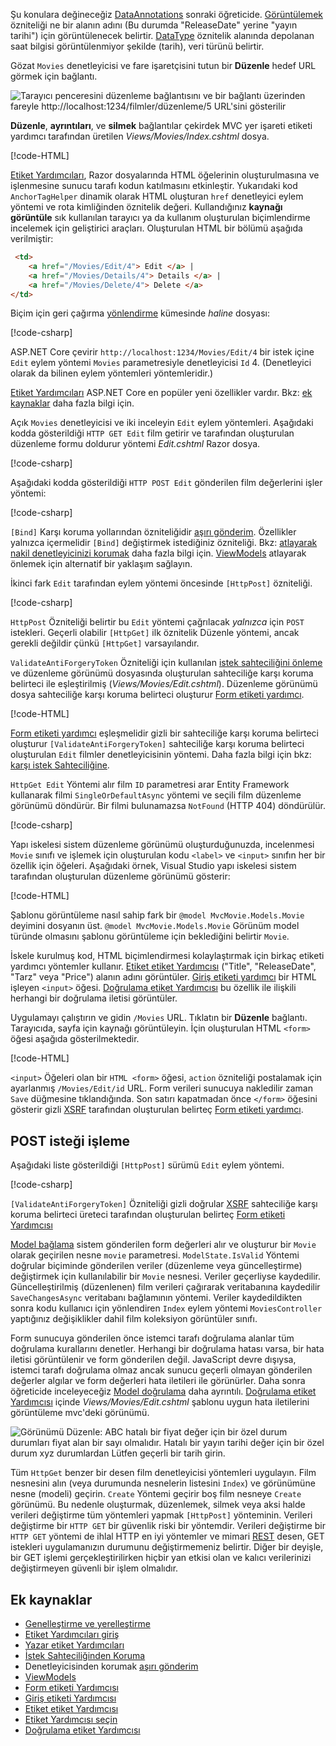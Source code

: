 
Şu konulara değineceğiz [DataAnnotations](https://docs.microsoft.com/aspnet/mvc/overview/older-versions/mvc-music-store/mvc-music-store-part-6) sonraki öğreticide. [Görüntülemek](https://docs.microsoft.com/aspnet/core/api/microsoft.aspnetcore.mvc.modelbinding.metadata.displaymetadata) özniteliği ne bir alanın adını (Bu durumda "ReleaseDate" yerine "yayın tarihi") için görüntülenecek belirtir. [DataType](https://docs.microsoft.com/aspnet/core/api/microsoft.aspnetcore.mvc.dataannotations.internal.datatypeattributeadapter) öznitelik alanında depolanan saat bilgisi görüntülenmiyor şekilde (tarih), veri türünü belirtir.

Gözat `Movies` denetleyicisi ve fare işaretçisini tutun bir **Düzenle** hedef URL görmek için bağlantı.

![Tarayıcı penceresini düzenleme bağlantısını ve bir bağlantı üzerinden fareyle http://localhost:1234/filmler/düzenleme/5 URL'sini gösterilir](../../tutorials/first-mvc-app/controller-methods-views/_static/edit7.png)

**Düzenle**, **ayrıntıları**, ve **silmek** bağlantılar çekirdek MVC yer işareti etiketi yardımcı tarafından üretilen *Views/Movies/Index.cshtml* dosya.

[!code-HTML[](../../tutorials/first-mvc-app/start-mvc/sample/MvcMovie/Views/Movies/IndexOriginal.cshtml?highlight=1-3&range=46-50)]

[Etiket Yardımcıları](xref:mvc/views/tag-helpers/intro), Razor dosyalarında HTML öğelerinin oluşturulmasına ve işlenmesine sunucu tarafı kodun katılmasını etkinleştir. Yukarıdaki kod `AnchorTagHelper` dinamik olarak HTML oluşturan `href` denetleyici eylem yöntemi ve rota kimliğinden öznitelik değeri. Kullandığınız **kaynağı görüntüle** sık kullanılan tarayıcı ya da kullanım oluşturulan biçimlendirme incelemek için geliştirici araçları. Oluşturulan HTML bir bölümü aşağıda verilmiştir:

```html
 <td>
    <a href="/Movies/Edit/4"> Edit </a> |
    <a href="/Movies/Details/4"> Details </a> |
    <a href="/Movies/Delete/4"> Delete </a>
</td>
```

Biçim için geri çağırma [yönlendirme](xref:mvc/controllers/routing) kümesinde *haline* dosyası:

[!code-csharp[](../../tutorials/first-mvc-app/start-mvc/sample/MvcMovie/Startup.cs?name=snippet_1&highlight=5)]

ASP.NET Core çevirir `http://localhost:1234/Movies/Edit/4` bir istek içine `Edit` eylem yöntemi `Movies` parametresiyle denetleyicisi `Id` 4. (Denetleyici olarak da bilinen eylem yöntemleri yöntemleridir.)

[Etiket Yardımcıları](xref:mvc/views/tag-helpers/intro) ASP.NET Core en popüler yeni özellikler vardır. Bkz: [ek kaynaklar](#additional-resources) daha fazla bilgi için.

Açık `Movies` denetleyicisi ve iki inceleyin `Edit` eylem yöntemleri. Aşağıdaki kodda gösterildiği `HTTP GET Edit` film getirir ve tarafından oluşturulan düzenleme formu doldurur yöntemi *Edit.cshtml* Razor dosya.

[!code-csharp[](../../tutorials/first-mvc-app/start-mvc/sample/MvcMovie/Controllers/MC1.cs?name=snippet_edit1)]

Aşağıdaki kodda gösterildiği `HTTP POST Edit` gönderilen film değerlerini işler yöntemi:

[!code-csharp[](../../tutorials/first-mvc-app/start-mvc/sample/MvcMovie/Controllers/MC1.cs?name=snippet_edit2)]

`[Bind]` Karşı koruma yollarından özniteliğidir [aşırı gönderim](https://docs.microsoft.com/aspnet/mvc/overview/getting-started/getting-started-with-ef-using-mvc/implementing-basic-crud-functionality-with-the-entity-framework-in-asp-net-mvc-application#overpost). Özellikler yalnızca içermelidir `[Bind]` değiştirmek istediğiniz özniteliği. Bkz: [atlayarak nakil denetleyicinizi korumak](https://docs.microsoft.com/aspnet/mvc/overview/getting-started/getting-started-with-ef-using-mvc/implementing-basic-crud-functionality-with-the-entity-framework-in-asp-net-mvc-application) daha fazla bilgi için. [ViewModels](http://rachelappel.com/use-viewmodels-to-manage-data-amp-organize-code-in-asp-net-mvc-applications/) atlayarak önlemek için alternatif bir yaklaşım sağlayın.

İkinci fark `Edit` tarafından eylem yöntemi öncesinde `[HttpPost]` özniteliği.

[!code-csharp[](../../tutorials/first-mvc-app/start-mvc/sample/MvcMovie/Controllers/MC1.cs?name=snippet_edit2&highlight=4)]

`HttpPost` Özniteliği belirtir bu `Edit` yöntemi çağrılacak *yalnızca* için `POST` istekleri. Geçerli olabilir `[HttpGet]` ilk öznitelik Düzenle yöntemi, ancak gerekli değildir çünkü `[HttpGet]` varsayılandır.

`ValidateAntiForgeryToken` Özniteliği için kullanılan [istek sahteciliğini önleme](xref:security/anti-request-forgery) ve düzenleme görünümü dosyasında oluşturulan sahteciliğe karşı koruma belirteci ile eşleştirilmiş (*Views/Movies/Edit.cshtml*). Düzenleme görünümü dosya sahteciliğe karşı koruma belirteci oluşturur [Form etiketi yardımcı](xref:mvc/views/working-with-forms).

[!code-HTML[](../../tutorials/first-mvc-app/start-mvc/sample/MvcMovie/Views/Movies/Edit.cshtml?range=9)]

[Form etiketi yardımcı](xref:mvc/views/working-with-forms) eşleşmelidir gizli bir sahteciliğe karşı koruma belirteci oluşturur `[ValidateAntiForgeryToken]` sahteciliğe karşı koruma belirteci oluşturulan `Edit` filmler denetleyicisinin yöntemi. Daha fazla bilgi için bkz: [karşı istek Sahteciliğine](xref:security/anti-request-forgery).

`HttpGet Edit` Yöntemi alır film `ID` parametresi arar Entity Framework kullanarak filmi `SingleOrDefaultAsync` yöntemi ve seçili film düzenleme görünümü döndürür. Bir filmi bulunamazsa `NotFound` (HTTP 404) döndürülür.

[!code-csharp[](../../tutorials/first-mvc-app/start-mvc/sample/MvcMovie/Controllers/MC1.cs?name=snippet_edit1)]

Yapı iskelesi sistem düzenleme görünümü oluşturduğunuzda, incelenmesi `Movie` sınıfı ve işlemek için oluşturulan kodu `<label>` ve `<input>` sınıfın her bir özellik için öğeleri. Aşağıdaki örnek, Visual Studio yapı iskelesi sistem tarafından oluşturulan düzenleme görünümü gösterir:

[!code-HTML[](../../tutorials/first-mvc-app/start-mvc/sample/MvcMovie/Views/Movies/EditCopy.cshtml?highlight=1)]

Şablonu görüntüleme nasıl sahip fark bir `@model MvcMovie.Models.Movie` deyimini dosyanın üst. `@model MvcMovie.Models.Movie` Görünüm model türünde olmasını şablonu görüntüleme için beklediğini belirtir `Movie`.

İskele kurulmuş kod, HTML biçimlendirmesi kolaylaştırmak için birkaç etiketi yardımcı yöntemler kullanır. [Etiket etiket Yardımcısı](xref:mvc/views/working-with-forms) ("Title", "ReleaseDate", "Tarz" veya "Price") alanın adını görüntüler. [Giriş etiketi yardımcı](xref:mvc/views/working-with-forms) bir HTML işleyen `<input>` öğesi. [Doğrulama etiket Yardımcısı](xref:mvc/views/working-with-forms) bu özellik ile ilişkili herhangi bir doğrulama iletisi görüntüler.

Uygulamayı çalıştırın ve gidin `/Movies` URL. Tıklatın bir **Düzenle** bağlantı. Tarayıcıda, sayfa için kaynağı görüntüleyin. İçin oluşturulan HTML `<form>` öğesi aşağıda gösterilmektedir.

[!code-HTML[](../../tutorials/first-mvc-app/start-mvc/sample/MvcMovie/Views/Shared/edit_view_source.html?highlight=1,6,10,17,24,28)]

`<input>` Öğeleri olan bir `HTML <form>` öğesi, `action` özniteliği postalamak için ayarlanmış `/Movies/Edit/id` URL. Form verileri sunucuya nakledilir zaman `Save` düğmesine tıklandığında. Son satırı kapatmadan önce `</form>` öğesini gösterir gizli [XSRF](xref:security/anti-request-forgery) tarafından oluşturulan belirteç [Form etiketi yardımcı](xref:mvc/views/working-with-forms).

## <a name="processing-the-post-request"></a>POST isteği işleme

Aşağıdaki liste gösterildiği `[HttpPost]` sürümü `Edit` eylem yöntemi.

[!code-csharp[](../../tutorials/first-mvc-app/start-mvc/sample/MvcMovie/Controllers/MC1.cs?name=snippet_edit2)]

`[ValidateAntiForgeryToken]` Özniteliği gizli doğrular [XSRF](xref:security/anti-request-forgery) sahteciliğe karşı koruma belirteci üreteci tarafından oluşturulan belirteç [Form etiketi Yardımcısı](xref:mvc/views/working-with-forms)

[Model bağlama](xref:mvc/models/model-binding) sistem gönderilen form değerleri alır ve oluşturur bir `Movie` olarak geçirilen nesne `movie` parametresi. `ModelState.IsValid` Yöntemi doğrular biçiminde gönderilen veriler (düzenleme veya güncelleştirme) değiştirmek için kullanılabilir bir `Movie` nesnesi. Veriler geçerliyse kaydedilir. Güncelleştirilmiş (düzenlenen) film verileri çağırarak veritabanına kaydedilir `SaveChangesAsync` veritabanı bağlamının yöntemi. Veriler kaydedildikten sonra kodu kullanıcı için yönlendiren `Index` eylem yöntemi `MoviesController` yaptığınız değişiklikler dahil film koleksiyon görüntüler sınıfı.

Form sunucuya gönderilen önce istemci tarafı doğrulama alanlar tüm doğrulama kurallarını denetler. Herhangi bir doğrulama hatası varsa, bir hata iletisi görüntülenir ve form gönderilen değil. JavaScript devre dışıysa, istemci tarafı doğrulama olmaz ancak sunucu geçerli olmayan gönderilen değerler algılar ve form değerleri hata iletileri ile görünürler. Daha sonra öğreticide inceleyeceğiz [Model doğrulama](xref:mvc/models/validation) daha ayrıntılı. [Doğrulama etiket Yardımcısı](xref:mvc/views/working-with-forms) içinde *Views/Movies/Edit.cshtml* şablonu uygun hata iletilerini görüntüleme mvc'deki görünümü.

![Görünümü Düzenle: ABC hatalı bir fiyat değer için bir özel durum durumları fiyat alan bir sayı olmalıdır. Hatalı bir yayın tarihi değer için bir özel durum xyz durumlardan Lütfen geçerli bir tarih girin.](../../tutorials/first-mvc-app/controller-methods-views/_static/val.png)

Tüm `HttpGet` benzer bir desen film denetleyicisi yöntemleri uygulayın. Film nesnesini alın (veya durumunda nesnelerin listesini `Index`) ve görünümüne nesne (modeli) geçirin. `Create` Yöntemi geçirir boş film nesneye `Create` görünümü. Bu nedenle oluşturmak, düzenlemek, silmek veya aksi halde verileri değiştirme tüm yöntemleri yapmak `[HttpPost]` yönteminin. Verileri değiştirme bir `HTTP GET` bir güvenlik riski bir yöntemdir. Verileri değiştirme bir `HTTP GET` yöntemi de ihlal HTTP en iyi yöntemler ve mimari [REST](http://rest.elkstein.org/) desen, GET istekleri uygulamanızın durumunu değiştirmemeniz belirtir. Diğer bir deyişle, bir GET işlemi gerçekleştirilirken hiçbir yan etkisi olan ve kalıcı verilerinizi değiştirmeyen güvenli bir işlem olmalıdır.

## <a name="additional-resources"></a>Ek kaynaklar

* [Genelleştirme ve yerelleştirme](xref:fundamentals/localization)
* [Etiket Yardımcıları giriş](xref:mvc/views/tag-helpers/intro)
* [Yazar etiket Yardımcıları](xref:mvc/views/tag-helpers/authoring)
* [İstek Sahteciliğinden Koruma](xref:security/anti-request-forgery)
* Denetleyicisinden korumak [aşırı gönderim](https://docs.microsoft.com/aspnet/mvc/overview/getting-started/getting-started-with-ef-using-mvc/implementing-basic-crud-functionality-with-the-entity-framework-in-asp-net-mvc-application)
* [ViewModels](http://rachelappel.com/use-viewmodels-to-manage-data-amp-organize-code-in-asp-net-mvc-applications/)
* [Form etiketi Yardımcısı](xref:mvc/views/working-with-forms)
* [Giriş etiketi Yardımcısı](xref:mvc/views/working-with-forms)
* [Etiket etiket Yardımcısı](xref:mvc/views/working-with-forms)
* [Etiket Yardımcısı seçin](xref:mvc/views/working-with-forms)
* [Doğrulama etiket Yardımcısı](xref:mvc/views/working-with-forms)
